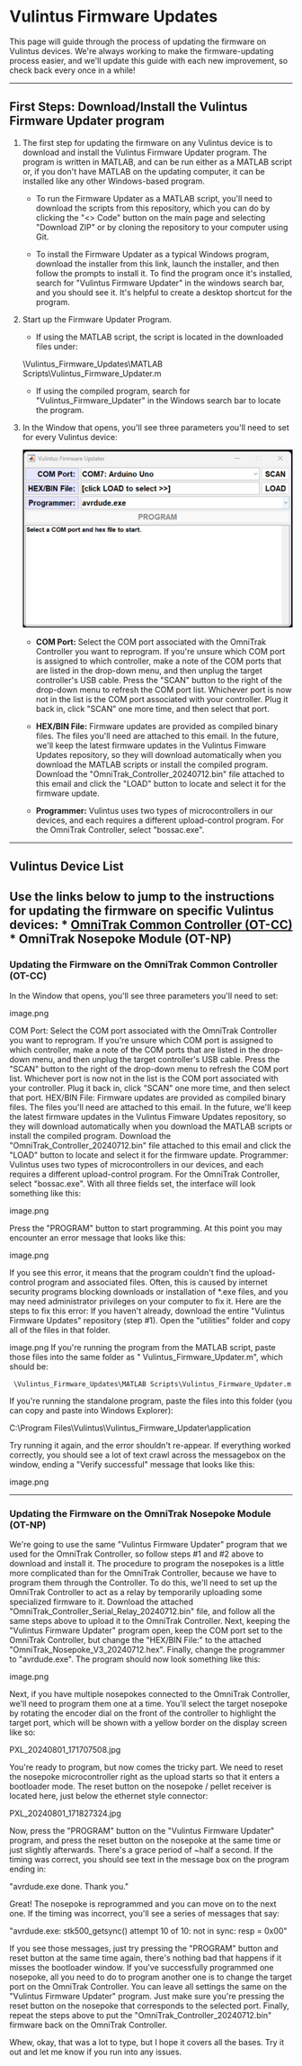 # Vulintus Firmware Updates

This page will guide through the process of updating the firmware on Vulintus devices. We're always working to make the firmware-updating process easier, and we'll update this guide with each new improvement, so check back every once in a while!

---

## First Steps: Download/Install the Vulintus Firmware Updater program

1. The first step for updating the firmware on any Vulintus device is to download and install the Vulintus Firmware Updater program. The program is written in MATLAB, and can be run either as a MATLAB script or, if you don't have MATLAB on the updating computer, it can be installed like any other Windows-based program.

     * To run the Firmware Updater as a MATLAB script, you'll need to download the scripts from this repository, which you can do by clicking the "<> Code" button on the main page and selecting "Download ZIP" or by cloning the repository to your computer using Git.

     * To install the Firmware Updater as a typical Windows program, download the installer from this link, launch the installer, and then follow the prompts to install it. To find the program once it's installed, search for "Vulintus Firmware Updater" in the windows search bar, and you should see it. It's helpful to create a desktop shortcut for the program.

2. Start up the Firmware Updater Program.

     * If using the MATLAB script, the script is located in the downloaded files under:

     \Vulintus_Firmware_Updates\MATLAB Scripts\Vulintus_Firmware_Updater.m

     * If using the compiled program, search for "Vulintus_Firmware_Updater" in the Windows search bar to locate the program.
  
3. In the Window that opens, you'll see three parameters you'll need to set for every Vulintus device:

    ![Vulintus Firmware Updater with no fields yet set](/assets/updater_with_no_fields_set.png)

     * **COM Port:** Select the COM port associated with the OmniTrak Controller you want to reprogram. If you're unsure which COM port is assigned to which controller, make a note of the COM ports that are listed in the drop-down menu, and then unplug the target controller's USB cable. Press the "SCAN" button to the right of the drop-down menu to refresh the COM port list. Whichever port is now not in the list is the COM port associated with your controller. Plug it back in, click "SCAN" one more time, and then select that port.
     
     * **HEX/BIN File:** Firmware updates are provided as compiled binary files. The files you'll need are attached to this email. In the future, we'll keep the latest firmware updates in the Vulintus Fimware Updates repository, so they will download automatically when you download the MATLAB scripts or install the compiled program. Download the "OmniTrak_Controller_20240712.bin" file attached to this email and click the "LOAD" button to locate and select it for the firmware update.
     
     * **Programmer:** Vulintus uses two types of microcontrollers in our devices, and each requires a different upload-control program. For the OmniTrak Controller, select "bossac.exe".

---
## Vulintus Device List

Use the links below to jump to the instructions for updating the firmware on specific Vulintus devices:
    * [OmniTrak Common Controller (OT-CC)](#Updating_the_Firmware_on_the_OmniTrak_Common_Controller_(OT-CC))
    * OmniTrak Nosepoke Module (OT-NP)
---
### Updating the Firmware on the OmniTrak Common Controller (OT-CC)



In the Window that opens, you'll see three parameters you'll need to set:

image.png

COM Port: Select the COM port associated with the OmniTrak Controller you want to reprogram. If you're unsure which COM port is assigned to which controller, make a note of the COM ports that are listed in the drop-down menu, and then unplug the target controller's USB cable. Press the "SCAN" button to the right of the drop-down menu to refresh the COM port list. Whichever port is now not in the list is the COM port associated with your controller. Plug it back in, click "SCAN" one more time, and then select that port.
HEX/BIN File: Firmware updates are provided as compiled binary files. The files you'll need are attached to this email. In the future, we'll keep the latest firmware updates in the Vulintus Fimware Updates repository, so they will download automatically when you download the MATLAB scripts or install the compiled program. Download the "OmniTrak_Controller_20240712.bin" file attached to this email and click the "LOAD" button to locate and select it for the firmware update.
Programmer: Vulintus uses two types of microcontrollers in our devices, and each requires a different upload-control program. For the OmniTrak Controller, select "bossac.exe".
With all three fields set, the interface will look something like this:

image.png

Press the "PROGRAM" button to start programming.
At this point you may encounter an error message that looks like this:

image.png

If you see this error, it means that the program couldn't find the upload-control program and associated files. Often, this is caused by internet security programs blocking downloads or installation of *.exe files, and you may need administrator privileges on your computer to fix it. Here are the steps to fix this error:
If you haven't already, download the entire "Vulintus Firmware Updates" repository (step #1).
Open the "utilities" folder and copy all of the files in that folder.

image.png
If you're running the program from the MATLAB script, paste those files into the same folder as " Vulintus_Firmware_Updater.m", which should be:

     \Vulintus_Firmware_Updates\MATLAB Scripts\Vulintus_Firmware_Updater.m

If you're running the standalone program, paste the files into this folder (you can copy and paste into Windows Explorer):

C:\Program Files\Vulintus\Vulintus_Firmware_Updater\application


Try running it again, and the error shouldn't re-appear.
If everything worked correctly, you should see a lot of text crawl across the messagebox on the window, ending a "Verify successful" message that looks like this:

image.png

---
### Updating the Firmware on the OmniTrak Nosepoke Module (OT-NP)

We're going to use the same "Vulintus Firmware Updater" program that we used for the OmniTrak Controller, so follow steps #1 and #2 above to download and install it.
The procedure to program the nosepokes is a little more complicated than for the OmniTrak Controller, because we have to program them through the Controller. To do this, we'll need to set up the OmniTrak Controller to act as a relay by temporarily uploading some specialized firmware to it. Download the attached "OmniTrak_Controller_Serial_Relay_20240712.bin" file, and follow all the same steps above to upload it to the OmniTrak Controller.
Next, keeping the "Vulintus Firmware Updater" program open, keep the COM port set to the OmniTrak Controller, but change the "HEX/BIN File:" to the attached "OmniTrak_Nosepoke_V3_20240712.hex".
Finally, change the programmer to "avrdude.exe". The program should now look something like this:

image.png

Next, if you have multiple nosepokes connected to the OmniTrak Controller, we'll need to program them one at a time. You'll select the target nosepoke by rotating the encoder dial on the front of the controller to highlight the target port, which will be shown with a yellow border on the display screen like so:

PXL_20240801_171707508.jpg

You're ready to program, but now comes the tricky part. We need to reset the nosepoke microcontroller right as the upload starts so that it enters a bootloader mode. The reset button on the nosepoke / pellet receiver is located here, just below the ethernet style connector:

PXL_20240801_171827324.jpg

Now, press the "PROGRAM" button on the "Vulintus Firmware Updater" program, and press the reset button on the nosepoke at the same time or just slightly afterwards. There's a grace period of ~half a second. 
If the timing was correct, you should see text in the message box on the program ending in:

"avrdude.exe done. Thank you."

Great! The nosepoke is reprogrammed and you can move on to the next one.
If the timing was incorrect, you'll see a series of messages that say:

"avrdude.exe: stk500_getsync() attempt 10 of 10: not in sync: resp = 0x00"

If you see those messages, just try pressing the "PROGRAM" button and reset button at the same time again, there's nothing bad that happens if it misses the bootloader window.
If you've successfully programmed one nosepoke, all you need to do to program another one is to change the target port on the OmniTrak Controller. You can leave all settings the same on the "Vulintus Firmware Updater" program. Just make sure you're pressing the reset button on the nosepoke that corresponds to the selected port.
Finally, repeat the steps above to put the "OmniTrak_Controller_20240712.bin" firmware back on the OmniTrak Controller.

Whew, okay, that was a lot to type, but I hope it covers all the bases. Try it out and let me know if you run into any issues.
